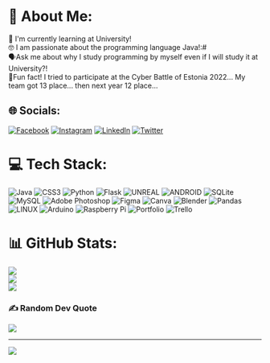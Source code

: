# 💫 About Me:
🦾 I'm currently learning at University! <br>🤓 I am passionate about the programming language Java!:# <br>🗣️Ask me about why I study programming by myself even if I will study it at University?! <br>🌠Fun fact! I tried to participate at the Cyber Battle of Estonia 2022... My team got 13 place... then next year 12 place...


## 🌐 Socials:
[![Facebook](https://img.shields.io/badge/Facebook-%231877F2.svg?logo=Facebook&logoColor=white)](https://facebook.com/dmitrimatetski) [![Instagram](https://img.shields.io/badge/Instagram-%23E4405F.svg?logo=Instagram&logoColor=white)](https://instagram.com/dmatetski) [![LinkedIn](https://img.shields.io/badge/LinkedIn-%230077B5.svg?logo=linkedin&logoColor=white)](https://www.linkedin.com/in/dmitri-matetski-b47b83237/) [![Twitter](https://img.shields.io/badge/Twitter-%231DA1F2.svg?logo=Twitter&logoColor=white)](https://twitter.com/@DMatetski) 

# 💻 Tech Stack:
![Java](https://img.shields.io/badge/java-%23ED8B00.svg?style=for-the-badge&logo=java&logoColor=white) ![CSS3](https://img.shields.io/badge/css3-%231572B6.svg?style=for-the-badge&logo=css3&logoColor=white) ![Python](https://img.shields.io/badge/python-3670A0?style=for-the-badge&logo=python&logoColor=ffdd54) ![Flask](https://img.shields.io/badge/flask-%23000.svg?style=for-the-badge&logo=flask&logoColor=white) ![UNREAL](https://img.shields.io/badge/unreal-%2320232a.svg?style=for-the-badge&logo=unreal-engine&logoColor=white) ![ANDROID](https://img.shields.io/badge/android-%2320232a.svg?style=for-the-badge&logo=android&logoColor=%a4c639) ![SQLite](https://img.shields.io/badge/sqlite-%2307405e.svg?style=for-the-badge&logo=sqlite&logoColor=white) ![MySQL](https://img.shields.io/badge/mysql-%2300f.svg?style=for-the-badge&logo=mysql&logoColor=white) ![Adobe Photoshop](https://img.shields.io/badge/adobephotoshop-%2331A8FF.svg?style=for-the-badge&logo=adobephotoshop&logoColor=white) 	![Figma](https://img.shields.io/badge/figma-%23F24E1E.svg?style=for-the-badge&logo=figma&logoColor=white) ![Canva](https://img.shields.io/badge/Canva-%2300C4CC.svg?style=for-the-badge&logo=Canva&logoColor=white) ![Blender](https://img.shields.io/badge/blender-%23F5792A.svg?style=for-the-badge&logo=blender&logoColor=white) ![Pandas](https://img.shields.io/badge/pandas-%23150458.svg?style=for-the-badge&logo=pandas&logoColor=white) ![LINUX](https://img.shields.io/badge/Linux-FCC624?style=for-the-badge&logo=linux&logoColor=black) ![Arduino](https://img.shields.io/badge/-Arduino-00979D?style=for-the-badge&logo=Arduino&logoColor=white) ![Raspberry Pi](https://img.shields.io/badge/-RaspberryPi-C51A4A?style=for-the-badge&logo=Raspberry-Pi) ![Portfolio](https://img.shields.io/badge/Portfolio-%23000000.svg?style=for-the-badge&logo=firefox&logoColor=#FF7139) ![Trello](https://img.shields.io/badge/Trello-%23026AA7.svg?style=for-the-badge&logo=Trello&logoColor=white)
# 📊 GitHub Stats:
![](https://github-readme-stats.vercel.app/api?username=TheGreyCore&theme=nord&hide_border=false&include_all_commits=true&count_private=true)<br/>
![](https://github-readme-streak-stats.herokuapp.com/?user=TheGreyCore&theme=nord&hide_border=false)<br/>
![](https://github-readme-stats.vercel.app/api/top-langs/?username=TheGreyCore&theme=nord&hide_border=false&include_all_commits=true&count_private=true&layout=compact)

### ✍️ Random Dev Quote
![](https://quotes-github-readme.vercel.app/api?type=horizontal&theme=radical)

---
[![](https://visitcount.itsvg.in/api?id=TheGreyCore&icon=2&color=12)](https://visitcount.itsvg.in)

<!-- Proudly created with GPRM ( https://gprm.itsvg.in ) -->
